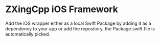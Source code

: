 # ZXingCpp iOS Framework

Add the iOS wrapper either as a local Swift Package by adding it as a dependency to your app or add the repository, the Package.swift file is automatically picked.

